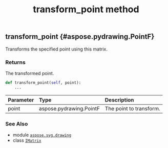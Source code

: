 ﻿---
title: transform_point method
second_title: Aspose.SVG for Python via .NET API References
description: 
type: docs
weight: 120
url: /python-net/aspose.svg.drawing/imatrix/transform_point/
is_root: false
---

## transform_point {#aspose.pydrawing.PointF}

Transforms the specified point using this matrix.


### Returns 


The transformed point.


```python
def transform_point(self, point):
    ...
```


| Parameter | Type | Description |
| :- | :- | :- |
| point | aspose.pydrawing.PointF | The point to transform. |



### See Also
* module [`aspose.svg.drawing`](../../)
* class [`IMatrix`](/svg/python-net/aspose.svg.drawing/imatrix)
